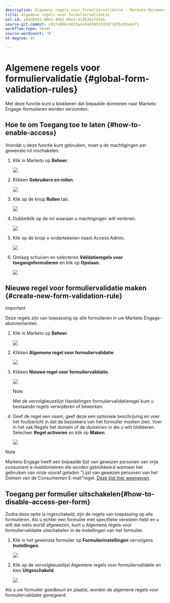 ```yaml
---
description: Algemene regels voor formuliervalidatie - Marketo-documenten - productdocumentatie
title: Algemene regels voor formuliervalidatie
exl-id: a44db893-00b5-40d2-8be3-41d52b2fd7b5
source-git-commit: c91fa08bcb833a4c8a65055fd2471d7bc03a4e71
workflow-type: tm+mt
source-wordcount: '0'
ht-degree: 0%

---
```


# Algemene regels voor formuliervalidatie {#global-form-validation-rules}

Met deze functie kunt u blokkeren dat bepaalde domeinen naar Marketo Engage-formulieren worden verzonden.

## Hoe te om Toegang toe te laten {#how-to-enable-access}

Voordat u deze functie kunt gebruiken, moet u de machtigingen per gewenste rol inschakelen.

1. Klik in Marketo op **Beheer**.

   ![](assets/global-form-validation-rules-1.png)

1. Klikken **Gebruikers en rollen**.

   ![](assets/global-form-validation-rules-2.png)

1. Klik op de knop **Rollen** tab.

   ![](assets/global-form-validation-rules-3.png)

1. Dubbelklik op de rol waaraan u machtigingen wilt verlenen.

   ![](assets/global-form-validation-rules-4.png)

1. Klik op de knop **+** ondertekenen naast Access Admin.

   ![](assets/global-form-validation-rules-5.png)

1. Omlaag schuiven en selecteren **Validatieregels voor toegangsformulieren** en klik op **Opslaan**.

   ![](assets/global-form-validation-rules-6.png)

## Nieuwe regel voor formuliervalidatie maken {#create-new-form-validation-rule}

>[!IMPORTANT]
>
>Deze regels zijn van toepassing op alle formulieren in uw Marketo Engage-abonnementen.

1. Klik in Marketo op **Beheer**.

   ![](assets/global-form-validation-rules-7.png)

1. Klikken **Algemene regel voor formuliervalidatie**.

   ![](assets/global-form-validation-rules-8.png)

1. Klikken **Nieuwe regel voor formuliervalidatie**.

   ![](assets/global-form-validation-rules-9.png)

   >[!NOTE]
   >
   >Met de vervolgkeuzelijst Handelingen formuliervalidatieregel kunt u bestaande regels verwijderen of bewerken.

1. Geef de regel een naam, geef deze een optionele beschrijving en voer het foutbericht in dat de bezoekers van het formulier moeten zien. Voer in het vak Regels het domein of de domeinen in die u wilt blokkeren. Selecteer **Regel activeren** en klik op **Maken**.

   ![](assets/global-form-validation-rules-10.png)

>[!NOTE]
>
>Marketo Engage heeft een bepaalde lijst van gewezen personen van vrije consument e-maildomeinen die worden geblokkeerd wanneer het gebruiken van onze vooraf geladen &quot;Lijst van gewezen personen van het Domein van de Consumenten E-mail&quot;regel. [Deze lijst hier weergeven](/help/marketo/product-docs/administration/settings/assets/freemaildomains.csv).

## Toegang per formulier uitschakelen{#how-to-disable-access-per-form}

Zodra deze optie is ingeschakeld, zijn de regels van toepassing op alle formulieren. Als u echter een formulier met specifieke vereisten hebt en u wilt dat niets wordt afgewezen, kunt u Algemene regels voor formuliervalidatie uitschakelen in de instellingen van het formulier.

1. Klik in het gewenste formulier op **Formulierinstellingen** vervolgens **Instellingen**.

   ![](assets/global-form-validation-rules-11.png)

1. Klik op de vervolgkeuzelijst Algemene regels voor formuliervalidatie en kies **Uitgeschakeld**.

   ![](assets/global-form-validation-rules-12.png)

Als u uw formulier goedkeurt en plaatst, worden de algemene regels voor formuliervalidatie genegeerd.
